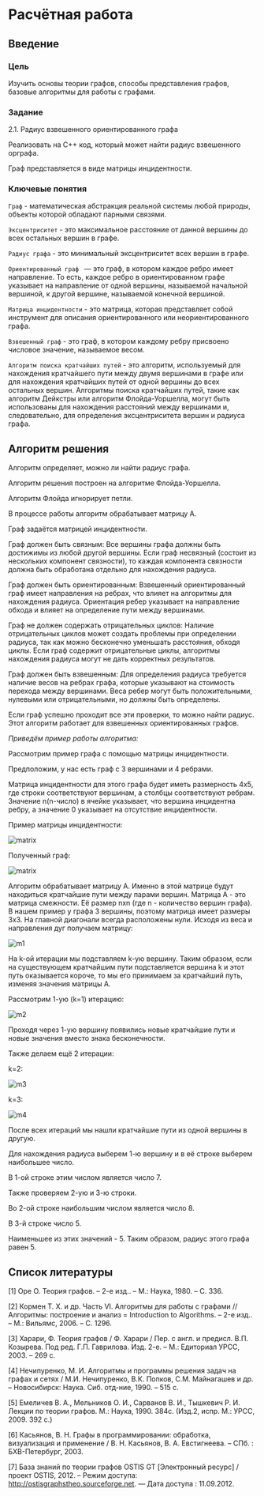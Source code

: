 # Расчётная работа
## Введение
### Цель
Изучить основы теории графов, способы представления графов, базовые алгоритмы для работы с графами.
### Задание
2.1. Радиус взвешенного ориентированного графа

Реализовать на C++ код, который может найти радиус взвешенного орграфа.

Граф представляется в виде матрицы инцидентности.

### Ключевые понятия
`Граф` - математическая абстракция реальной системы любой природы, объекты которой обладают парными связями.

`Эксцентриситет` - это максимальное расстояние от данной вершины до всех остальных вершин в графе.

`Радиус графа` - это минимальный эксцентриситет всех вершин в графе.

`Ориентированный граф ` —  это граф, в котором каждое ребро имеет направление. То есть, каждое ребро в ориентированном графе указывает на направление от одной вершины, называемой начальной вершиной, к другой вершине, называемой конечной вершиной.

`Матрица инцидентности` - это матрица, которая представляет собой инструмент для описания ориентированного или неориентированного графа.

`Взвешенный граф` - это граф, в котором каждому ребру присвоено числовое значение, называемое весом.

`Алгоритм поиска кратчайших путей` - это алгоритм, используемый для нахождения кратчайшего пути между двумя вершинами в графе или для нахождения кратчайших путей от одной вершины до всех остальных вершин. Алгоритмы поиска кратчайших путей, такие как алгоритм Дейкстры или алгоритм Флойда-Уоршелла, могут быть использованы для нахождения расстояний между вершинами и, следовательно, для определения эксцентриситета вершин и радиуса графа.

## Алгоритм решения

Алгоритм определяет, можно ли найти радиус графа.

Алгоритм решения построен на алгоритме Флойда-Уоршелла.

Алгоритм Флойда игнорирует петли.

В процессе работы алгоритм обрабатывает матрицу A.

Граф задаётся матрицей инцидентности.

Граф должен быть связным: Все вершины графа должны быть достижимы из любой другой вершины. Если граф несвязный (состоит из нескольких компонент связности), то каждая компонента связности должна быть обработана отдельно для нахождения радиуса.

Граф должен быть ориентированным: Взвешенный ориентированный граф имеет направления на ребрах, что влияет на алгоритмы для нахождения радиуса. Ориентация ребер указывает на направление обхода и влияет на определение пути между вершинами.

Граф не должен содержать отрицательных циклов: Наличие отрицательных циклов может создать проблемы при определении радиуса, так как можно бесконечно уменьшать расстояния, обходя циклы. Если граф содержит отрицательные циклы, алгоритмы нахождения радиуса могут не дать корректных результатов.

Граф должен быть взвешенным: Для определения радиуса требуется наличие весов на ребрах графа, которые указывают на стоимость перехода между вершинами. Веса ребер могут быть положительными, нулевыми или отрицательными, но должны быть определены.

Если граф успешно проходит все эти проверки, то можно найти радиус. Этот алгоритм работает для взвешенных ориентированных графов.

*Приведём пример работы алгоритма:*

Рассмотрим пример графа с помощью матрицы инцидентности.

Предположим, у нас есть граф с 3 вершинами и 4 ребрами.

Матрица инцидентности для этого графа будет иметь размерность 4x5, где строки соответствуют вершинам, а столбцы соответствуют ребрам. Значение n(n-число) в ячейке указывает, что вершина инцидентна ребру, а значение 0 указывает на отсутствие инцидентности.

Пример матрицы инцидентности:

![matrix](https://github.com/iis-32170x/RPIIS/blob/Свиридо_Е/РР/матрица.png)

Полученный граф:

![matrix](https://github.com/iis-32170x/RPIIS/blob/Свиридо_Е/РР/граф1.png)

Алгоритм обрабатывает матрицу А. Именно в этой матрице будут находиться кратчайшие пути между парами вершин. Матрица А - это матрица смежности. Её размер nxn (где n - количество вершин графа). В нашем пример у графа 3 вершины, поэтому матрица имеет размеры 3x3. На главной диагонали всегда расположены нули. Исходя из веса и направления дуг получаем матрицу: 

![m1](https://github.com/iis-32170x/RPIIS/blob/Свиридо_Е/РР/m1.png)

На k-ой итерации мы подставляем k-ую вершину. Таким образом, если на существующем кратчайшим пути подставляется вершина k и этот путь оказывается короче, то мы его принимаем за кратчайший путь, изменяя значения матрицы А.

Рассмотрим 1-ую (k=1) итерацию:

![m2](https://github.com/iis-32170x/RPIIS/blob/Свиридо_Е/РР/m2.png)

Проходя через 1-ую вершину появились новые кратчайшие пути и новые значения вместо знака бесконечности.

Также делаем ещё 2 итерации:

k=2:

![m3](https://github.com/iis-32170x/RPIIS/blob/Свиридо_Е/РР/m3.png)

k=3:

![m4](https://github.com/iis-32170x/RPIIS/blob/Свиридо_Е/РР/m4.png)

После всех итераций мы нашли кратчайшие пути из одной вершины в другую.

Для нахождения радиуса выберем 1-ю вершину и в её строке выберем наибольшее число.

В 1-ой строке этим числом является число 7.

Также проверяем 2-ую и 3-ю строки.

Во 2-ой строке наибольшим числом является число 8.

В 3-й строке число 5.

Наименьшее из этих значений - 5. Таким образом, радиус этого графа равен 5.

## Список литературы
[1] Оре О. Теория графов. – 2-е изд.. – М.: Наука, 1980. – С. 336.

[2] Кормен Т. Х. и др. Часть VI. Алгоритмы для работы с графами // Алгоритмы: построение
и анализ = Introduction to Algorithms. – 2-е изд.. – М.: Вильямс, 2006. – С. 1296.

[3] Харари, Ф. Теория графов / Ф. Харари / Пер. с англ. и предисл. В.П. Козырева. Под ред.
Г.П. Гаврилова. Изд. 2-е. – М.: Едиториал УРСС, 2003. – 269 с.

[4] Нечипуренко, М. И. Алгоритмы и программы решения задач на графах и сетях / М.И.
Нечипуренко, В.К. Попков, С.М. Майнагашев и др. – Новосибирск: Наука. Сиб. отд-ние,
1990. – 515 с.

[5] Емеличев В. А., Мельников О. И., Сарванов В. И., Тышкевич Р. И. Лекции по теории
графов. М.: Наука, 1990. 384с. (Изд.2, испр. М.: УРСС, 2009. 392 с.)

[6] Касьянов, В. Н. Графы в программировании: обработка, визуализация и применение / В.
Н. Касьянов, В. А. Евстигнеева. – СПб. : БХВ-Петербург, 2003.

[7] База знаний по теории графов OSTIS GT [Электронный ресурс] / проект OSTIS, 2012. –
Режим доступа: http://ostisgraphstheo.sourceforge.net. — Дата доступа : 11.09.2012.

